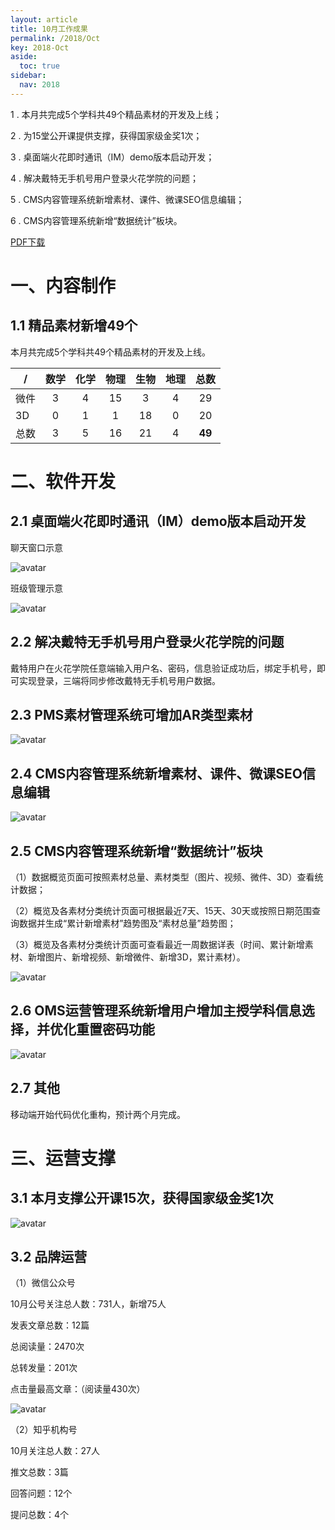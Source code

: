 ```yaml
---
layout: article
title: 10月工作成果
permalink: /2018/Oct
key: 2018-Oct
aside:
  toc: true
sidebar:
  nav: 2018
---
```


1 . 本月共完成5个学科共49个精品素材的开发及上线；

2 . 为15堂公开课提供支撑，获得国家级金奖1次；

3 . 桌面端火花即时通讯（IM）demo版本启动开发；

4 . 解决戴特无手机号用户登录火花学院的问题；

5 . CMS内容管理系统新增素材、课件、微课SEO信息编辑；

6 . CMS内容管理系统新增“数据统计”板块。

[PDF下载](doc_monthlyreport/pdf/火花学院2018年10月月报.pdf)


# 一、内容制作

## 1.1 精品素材新增49个

本月共完成5个学科共49个精品素材的开发及上线。

| /   |  数学  |  化学 | 物理   |  生物  |  地理 |  总数 |
|-----|:------:|:------:|:------:|:------:|:------:|:------:|
| 微件 |  3 | 4 | 15 | 3 | 4 | 29 |
| 3D | 0 | 1 | 1 | 18 | 0 | 20 |
| 总数 | 3 | 5 | 16 | 21 | 4 | **49** |

# 二、软件开发

## 2.1 桌面端火花即时通讯（IM）demo版本启动开发

聊天窗口示意

![avatar](https://github.com/Xiyue-team/doc_monthlyreport/blob/master/2018/images/20181021.png)

班级管理示意

![avatar](https://github.com/Xiyue-team/doc_monthlyreport/blob/master/2018/images/20181022.png)

## 2.2 解决戴特无手机号用户登录火花学院的问题

戴特用户在火花学院任意端输入用户名、密码，信息验证成功后，绑定手机号，即可实现登录，三端将同步修改戴特无手机号用户数据。

## 2.3 PMS素材管理系统可增加AR类型素材

![avatar](https://github.com/Xiyue-team/doc_monthlyreport/blob/master/2018/images/20181023.png)

## 2.4 CMS内容管理系统新增素材、课件、微课SEO信息编辑

![avatar](https://github.com/Xiyue-team/doc_monthlyreport/blob/master/2018/images/20181024.png)

## 2.5 CMS内容管理系统新增“数据统计”板块

（1）数据概览页面可按照素材总量、素材类型（图片、视频、微件、3D）查看统计数据；

（2）概览及各素材分类统计页面可根据最近7天、15天、30天或按照日期范围查询数据并生成“累计新增素材”趋势图及“素材总量”趋势图；

（3）概览及各素材分类统计页面可查看最近一周数据详表（时间、累计新增素材、新增图片、新增视频、新增微件、新增3D，累计素材）。

![avatar](https://github.com/Xiyue-team/doc_monthlyreport/blob/master/2018/images/20181025.png)

## 2.6 OMS运营管理系统新增用户增加主授学科信息选择，并优化重置密码功能

![avatar](https://github.com/Xiyue-team/doc_monthlyreport/blob/master/2018/images/20181026.png)

## 2.7 其他

移动端开始代码优化重构，预计两个月完成。

# 三、运营支撑

## 3.1 本月支撑公开课15次，获得国家级金奖1次

![avatar](https://github.com/Xiyue-team/doc_monthlyreport/blob/master/2018/images/20181027.png)

## 3.2 品牌运营

（1）微信公众号

10月公号关注总人数：731人，新增75人

发表文章总数：12篇

总阅读量：2470次

总转发量：201次

点击量最高文章：（阅读量430次）

![avatar](https://github.com/Xiyue-team/doc_monthlyreport/blob/master/2018/images/20181028.png)

（2）知乎机构号

10月关注总人数：27人

推文总数：3篇

回答问题：12个

提问总数：4个
